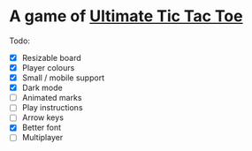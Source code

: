 # A game of [Ultimate Tic Tac Toe](https://mathwithbaddrawings.com/2013/06/16/ultimate-tic-tac-toe/)

Todo:

- [x] Resizable board
- [x] Player colours
- [x] Small / mobile support
- [x] Dark mode
- [ ] Animated marks
- [ ] Play instructions
- [ ] Arrow keys
- [x] Better font
- [ ] Multiplayer
